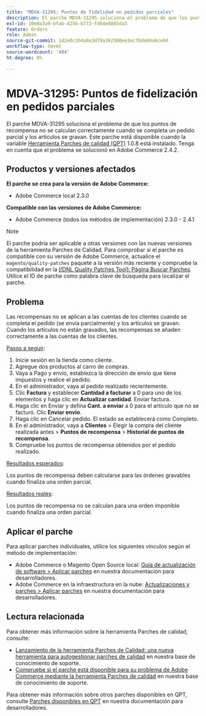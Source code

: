 ```yaml
---
title: "MDVA-31295: Puntos de fidelidad en pedidos parciales"
description: El parche MDVA-31295 soluciona el problema de que los puntos de recompensa no se calculan correctamente cuando se completa un pedido parcial y los artículos se gravan. Este parche está disponible cuando está instalada la [Quality Patches Tool (QPT)](/help/announcements/adobe-commerce-announcements/magento-quality-patches-released-new-tool-to-self-serve-quality-patches.md) 1.0.8. Tenga en cuenta que el problema se solucionó en Adobe Commerce 2.4.2.
exl-id: 10e8a3a9-bfab-4256-b772-fd64e8885da3
feature: Orders
role: Admin
source-git-commit: 1d2e0c1b4a8e3d79a362500ee3ec7bde84a6ce0d
workflow-type: tm+mt
source-wordcount: '494'
ht-degree: 0%

---
```


# MDVA-31295: Puntos de fidelización en pedidos parciales

El parche MDVA-31295 soluciona el problema de que los puntos de recompensa no se calculan correctamente cuando se completa un pedido parcial y los artículos se gravan. Este parche está disponible cuando la variable [Herramienta Parches de calidad (QPT)](/help/announcements/adobe-commerce-announcements/magento-quality-patches-released-new-tool-to-self-serve-quality-patches.md) 1.0.8 está instalado. Tenga en cuenta que el problema se solucionó en Adobe Commerce 2.4.2.

## Productos y versiones afectados

**El parche se crea para la versión de Adobe Commerce:**

* Adobe Commerce local 2.3.0

**Compatible con las versiones de Adobe Commerce:**

* Adobe Commerce (todos los métodos de implementación) 2.3.0 - 2.4.1

>[!NOTE]
>
>El parche podría ser aplicable a otras versiones con las nuevas versiones de la herramienta Parches de Calidad. Para comprobar si el parche es compatible con su versión de Adobe Commerce, actualice el `magento/quality-patches` paquete a la versión más reciente y compruebe la compatibilidad en la [[!DNL Quality Patches Tool]: Página Buscar Parches](https://devdocs.magento.com/quality-patches/tool.html#patch-grid). Utilice el ID de parche como palabra clave de búsqueda para localizar el parche.

## Problema

Las recompensas no se aplican a las cuentas de los clientes cuando se completa el pedido (se envía parcialmente) y los artículos se gravan. Cuando los artículos no están gravados, las recompensas se añaden correctamente a las cuentas de los clientes.

<u>Pasos a seguir</u>:

1. Inicie sesión en la tienda como cliente.
1. Agregue dos productos al carro de compras.
1. Vaya a Pago y envío, establezca la dirección de envío que tiene impuestos y realice el pedido.
1. En el administrador, vaya al pedido realizado recientemente.
1. Clic **Factura** y establecer **Cantidad a facturar** a 0 para uno de los elementos y haga clic en **Actualizar cantidad**. Enviar factura.
1. Haga clic en Enviar y defina **Cant. a enviar** a 0 para el artículo que no se facturó. Clic **Enviar envío**.
1. Haga clic en Cancelar pedido. El estado se establecerá como Completo.
1. En el administrador, vaya a **Clientes** > Elegir la compra del cliente realizada antes > **Puntos de recompensa** > **Historial de puntos de recompensa**.
1. Compruebe los puntos de recompensa obtenidos por el pedido realizado.

<u>Resultados esperados</u>:

Los puntos de recompensa deben calcularse para las órdenes gravables cuando finaliza una orden parcial.

<u>Resultados reales</u>:

Los puntos de recompensa no se calculan para una orden imponible cuando finaliza una orden parcial.

## Aplicar el parche

Para aplicar parches individuales, utilice los siguientes vínculos según el método de implementación:

* Adobe Commerce o Magento Open Source local: [Guía de actualización de software > Aplicar parches](https://devdocs.magento.com/guides/v2.4/comp-mgr/patching/mqp.html) en nuestra documentación para desarrolladores.
* Adobe Commerce en la infraestructura en la nube: [Actualizaciones y parches > Aplicar parches](https://devdocs.magento.com/cloud/project/project-patch.html) en nuestra documentación para desarrolladores.

## Lectura relacionada

Para obtener más información sobre la herramienta Parches de calidad, consulte:

* [Lanzamiento de la herramienta Parches de Calidad: una nueva herramienta para autogestionar parches de calidad](/help/announcements/adobe-commerce-announcements/magento-quality-patches-released-new-tool-to-self-serve-quality-patches.md) en nuestra base de conocimiento de soporte.
* [Compruebe si el parche está disponible para su problema de Adobe Commerce mediante la herramienta Parches de calidad](/help/support-tools/patches-available-in-qpt-tool/check-patch-for-magento-issue-with-magento-quality-patches.md) en nuestra base de conocimiento de soporte.

Para obtener más información sobre otros parches disponibles en QPT, consulte [Parches disponibles en QPT](https://devdocs.magento.com/quality-patches/tool.html#patch-grid) en nuestra documentación para desarrolladores.
